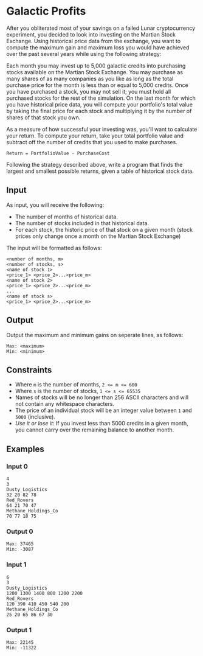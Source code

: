 # Galactic Profits

After you obliterated most of your savings on a failed Lunar cryptocurrency experiment, you decided to look into investing on the Martian Stock Exchange.
Using historical price data from the exchange, you want to compute the maximum gain and maximum loss you would have achieved over the past several years while using the following strategy:

Each month you may invest up to 5,000 galactic credits into purchasing stocks available on the Martian Stock Exchange.
You may purchase as many shares of as many companies as you like as long as the total purchase price for the month is less than or equal to 5,000 credits.
Once you have purchased a stock, you may not sell it; you must hold all purchased stocks for the rest of the simulation.
On the last month for which you have historical price data, you will compute your portfolio's total value by taking the final price for each stock and multiplying it by the number of shares of that stock you own.

As a measure of how successful your investing was, you'll want to calculate your return. To compute your return, take your total portfolio value and subtract off the number of credits that you used to make purchases.
```
Return = PortfolioValue - PurchaseCost
```

Following the strategy described above, write a program that finds the largest and smallest possible returns, given a table of historical stock data.

## Input
As input, you will receive the following:

* The number of months of historical data.
* The number of stocks included in that historical data.
* For each stock, the historic price of that stock on a given month (stock prices only change once a month on the Martian Stock Exchange)

The input will be formatted as follows:
```
<number of months, m>
<number of stocks, s>
<name of stock 1>
<price_1> <price_2>...<price_m>
<name of stock 2>
<price_1> <price_2>...<price_m>
...
<name of stock s>
<price_1> <price_2>...<price_m>
```

## Output
Output the maximum and minimum gains on seperate lines, as follows:
```
Max: <maximum>
Min: <minimum>
```

## Constraints
* Where `m` is the number of months, `2 <= m <= 600`
* Where `s` is the number of stocks, `1 <= s <= 65535`
* Names of stocks will be no longer than 256 ASCII characters and will not contain any whitespace characters.
* The price of an individual stock will be an integer value between `1` and `5000` (inclusive).
* _Use it or lose it_: If you invest less than 5000 credits in a given month, you cannot carry over the remaining balance to another month.


## Examples

### Input 0
```
4
3
Dusty_Logistics
32 20 82 78
Red_Rovers
64 21 70 47
Methane_Holdings_Co
70 77 18 75
```

### Output 0
```
Max: 37465
Min: -3087
```

### Input 1
```
6
3
Dusty_Logistics
1200 1300 1400 800 1200 2200
Red_Rovers
120 390 410 450 540 200
Methane_Holdings_Co
25 20 65 86 67 30
```

### Output 1
```
Max: 22145
Min: -11322
```

